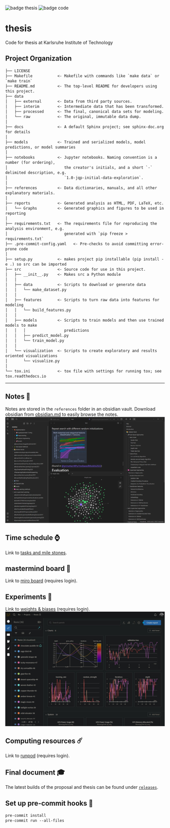 ![badge thesis](https://github.com/KarelZe/thesis/actions/workflows/action_latex.yaml/badge.svg)
![badge code](https://github.com/KarelZe/thesis/actions/workflows/action_python.yaml/badge.svg)

thesis
==============================

Code for thesis at Karlsruhe Institute of Technology

Project Organization
------------

    ├── LICENSE
    ├── Makefile           <- Makefile with commands like `make data` or `make train`
    ├── README.md          <- The top-level README for developers using this project.
    ├── data
    │   ├── external       <- Data from third party sources.
    │   ├── interim        <- Intermediate data that has been transformed.
    │   ├── processed      <- The final, canonical data sets for modeling.
    │   └── raw            <- The original, immutable data dump.
    │
    ├── docs               <- A default Sphinx project; see sphinx-doc.org for details
    │
    ├── models             <- Trained and serialized models, model predictions, or model summaries
    │
    ├── notebooks          <- Jupyter notebooks. Naming convention is a number (for ordering),
    │                         the creator's initials, and a short `-` delimited description, e.g.
    │                         `1.0-jqp-initial-data-exploration`.
    │
    ├── references         <- Data dictionaries, manuals, and all other explanatory materials.
    │
    ├── reports            <- Generated analysis as HTML, PDF, LaTeX, etc.
    │   └── Graphs         <- Generated graphics and figures to be used in reporting
    │
    ├── requirements.txt   <- The requirements file for reproducing the analysis environment, e.g.
    │                         generated with `pip freeze > requirements.txt`
    ├── .pre-commit-config.yaml   <- Pre-checks to avoid committing error-prone code
    │
    ├── setup.py           <- makes project pip installable (pip install -e .) so src can be imported
    ├── src                <- Source code for use in this project.
    │   ├── __init__.py    <- Makes src a Python module
    │   │
    │   ├── data           <- Scripts to download or generate data
    │   │   └── make_dataset.py
    │   │
    │   ├── features       <- Scripts to turn raw data into features for modeling
    │   │   └── build_features.py
    │   │
    │   ├── models         <- Scripts to train models and then use trained models to make
    │   │   │                 predictions
    │   │   ├── predict_model.py
    │   │   └── train_model.py
    │   │
    │   └── visualization  <- Scripts to create exploratory and results oriented visualizations
    │       └── visualize.py
    │
    └── tox.ini            <- tox file with settings for running tox; see tox.readthedocs.io


--------


Notes 📜
------------
Notes are stored in the `references` folder in an obsidian vault. Download obsidian from [obsidian.md](https://obsidian.md/) to easily browse the notes.
![obsidian](references/obsidian/%F0%9F%96%BC%EF%B8%8FMedia/obsidian.jpg)

Time schedule ⌚
------------
Link to [tasks and mile stones](https://github.com/KarelZe/thesis/milestones?direction=asc&sort=due_date&state=open).

mastermind board 🥷
------------
Link to [miro board](https://miro.com/app/board/uXjVPPRCa6s=/) (requires login).

Experiments 🧪
------------
Link to [weights & biases](https://wandb.ai/fbv/thesis) (requires login).
![wandb](references/obsidian/%F0%9F%96%BC%EF%B8%8FMedia/wandb.jpg)

Computing resources ☄️
------------
Link to [runpod](https://www.runpod.io/console/pods) (requires login).

Final document 🎓
------------
The latest builds of the proposal and thesis can be found under [`releases`](https://github.com/KarelZe/thesis/releases/).

Set up pre-commit hooks 🐙
------------
```
pre-commit install
pre-commit run --all-files
```